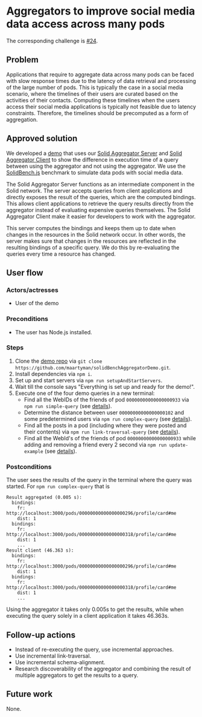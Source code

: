 # Aggregators to improve social media data access across many pods

The corresponding challenge is [#24](https://github.com/SolidLabResearch/Challenges/issues/24).

## Problem

Applications that require to aggregate data across many pods can be faced with slow response times due to 
the latency of data retrieval and processing of the large number of pods. 
This is typically the case in a social media scenario, 
where the timelines of their users are curated based on the activities of their contacts. 
Computing these timelines when the users access their social media applications is typically not feasible 
due to latency constraints. 
Therefore, the timelines should be precomputed as a form of aggregation.

## Approved solution
<!--
Provide information about the approved solution:
names of tools/libraries created, repos, and so on.
-->

We developed a [demo](https://github.com/maartyman/solidBenchAggregatorDemo) that 
uses our [Solid Aggregator Server](https://github.com/maartyman/solid-aggregator-server) and 
[Solid Aggregator Client](https://github.com/maartyman/solid-aggregator-client)
to show the difference in execution time of a query
between using the aggregator and not using the aggregator.
We use the [SolidBench.js](https://github.com/SolidBench/SolidBench.js) benchmark to
simulate data pods with social media data.

The Solid Aggregator Server functions as an intermediate component in the Solid network. 
The server accepts queries from client applications and 
directly exposes the result of the queries, which are the computed bindings. 
This allows client applications to retrieve the query results directly from the aggregator instead of 
evaluating expensive queries themselves.
The Solid Aggregator Client make it easier for developers to work with the aggregator.

This server computes the bindings and 
keeps them up to date when changes in the resources in the Solid network occur. 
In other words, the server makes sure that changes in the resources are reflected in 
the resulting bindings of a specific query. 
We do this by re-evaluating the queries every time a resource has changed.

## User flow

### Actors/actresses

- User of the demo

### Preconditions

- The user has Node.js installed.

### Steps

1. Clone the [demo repo](https://github.com/maartyman/solidBenchAggregatorDemo) via `git clone https://github.com/maartyman/solidBenchAggregatorDemo.git`.
2. Install dependencies via `npm i`.
3. Set up and start servers via `npm run setupAndStartServers`.
4. Wait till the console says "Everything is set up and ready for the demo!".
5. Execute one of the four demo queries in a new terminal:
    - Find all the WebIDs of the friends of pod `00000000000000000933` via `npm run simple-query` 
      (see [details](https://github.com/maartyman/solidBenchAggregatorDemo#demo-1)).
    - Determine the distance between user `00000000000000000102` and some predetermined users via `npm run complex-query` 
      (see [details](https://github.com/maartyman/solidBenchAggregatorDemo#demo-2)).
    - Find all the posts in a pod (including where they were posted and their contents) via `npm run link-traversal-query` 
      (see [details](https://github.com/maartyman/solidBenchAggregatorDemo#demo-3)).
    - Find all the WebId's of the friends of pod `00000000000000000933` while adding and removing a friend every 2 second 
      via `npm run update-example` (see [details](https://github.com/maartyman/solidBenchAggregatorDemo#demo-4)).

### Postconditions

The user sees the results of the query in the terminal where the query was started.
For `npm run complex-query` that is

```shell
Result aggregated (0.005 s): 
  bindings: 
    fr: http://localhost:3000/pods/00000000000000000296/profile/card#me
	dist: 1
  bindings: 
    fr: http://localhost:3000/pods/00000000000000000318/profile/card#me
    dist: 1
    ...
Result client (46.363 s): 
  bindings: 
    fr: http://localhost:3000/pods/00000000000000000296/profile/card#me
	dist: 1
  bindings: 
	fr: http://localhost:3000/pods/00000000000000000318/profile/card#me
	dist: 1
	...
```

Using the aggregator it takes only 0.005s to get the results, while
when executing the query solely in a client application it takes 46.363s.

## Follow-up actions

- Instead of re-executing the query, use incremental approaches.
- Use incremental link-traversal.
- Use incremental schema-alignment.
- Research discoverability of the aggregator and combining the result of multiple aggregators to get the results to a query.

## Future work

None.